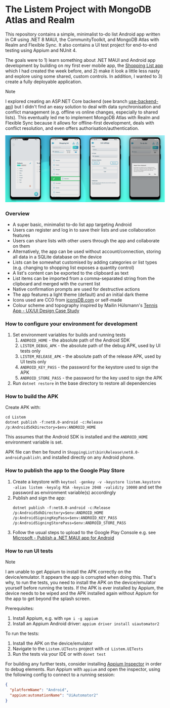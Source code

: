 # The Listem Project with MongoDB Atlas and Realm

This repository contains a simple, minimalist to-do list Android app written in C# using .NET 8 MAUI, the
CommunityToolkit, and MongoDB Atlas with Realm and Flexible Sync. It also contains a UI test project for end-to-end
testing using Appium and NUnit 4.

The goals were to 1) learn something about .NET MAUI and Android app development by building on
my first ever mobile app, the [Shopping List app](https://github.com/kimgoetzke/practice-maui-shopping-list) which I had
created the week before, and 2) make it look a little less nasty and explore using some shared, custom controls. In
addition, I wanted to 3) create a fully deployable application.

> [!NOTE]  
> I explored creating an ASP.NET Core backend (see
> branch [use-backend-api](https://github.com/kimgoetzke/practice-maui-listem/tree/use-backend-api)) but I didn't find
> an easy solution to deal with data synchronisation and conflict management (e.g. offline vs online changes, especially
> to shared lists). This eventually led me to implement MongoDB Atlas with Realm and Flexible Sync because it allows
> for offline-first development, deals with conflict resolution, and even offers authorisation/authentication.

![Screenshots PNG](./assets/screenshots.png)

### Overview

- A super basic, minimalist to-do list app targeting Android
- Users can register and log in to save their lists and use collaboration features
- Users can share lists with other users through the app and collaborate on them
- Alternatively, the app can be used without account/connection, storing all data in a SQLite database on the device
- Lists can be somewhat customised by adding categories or list types (e.g. changing to shopping list exposes a
  quantity control)
- A list's content can be exported to the clipboard as text
- List items can be imported from a comma-separated string from the clipboard and merged with the current list
- Native confirmation prompts are used for destructive actions
- The app features a light theme (default) and an initial dark theme
- Icons used are CC0 from [iconsDB.com](https://www.iconsdb.com/) or self-made
- Colour scheme and topography inspired by Mailin
  Hülsmann's [Tennis App - UX/UI Design Case Study](https://www.behance.net/gallery/124361333/Tennis-App-UXUI-Design-Case-Study)

### How to configure your environment for development

1. Set environment variables for builds and running tests
    1. `ANDROID_HOME` - the absolute path of the Android SDK
    2. `LISTEM_DEBUG_APK` - the absolute path of the debug APK, used by UI tests only
    3. `LISTEM_RELEASE_APK` - the absolute path of the release APK, used by UI tests only
    4. `ANDROID_KEY_PASS` - the password for the keystore used to sign the APK
    5. `ANDROID_STORE_PASS` - the password for the key used to sign the APK
2. Run `dotnet restore` in the base directory to restore all dependencies

### How to build the APK

Create APK with:

```shell
cd Listem
dotnet publish -f:net8.0-android -c:Release /p:AndroidSdkDirectory=$env:ANDROID_HOME
```

This assumes that the Android SDK is installed and the `ANDROID_HOME` environment variable is set.

APK file can then be found in `ShoppingList\bin\Release\net8.0-android\publish\` and installed directly on any Android
phone.

### How to publish the app to the Google Play Store

1. Create a keystore
   with `keytool -genkey -v -keystore listem.keystore -alias listem -keyalg RSA -keysize 2048 -validity 10000` and set
   the password as environment variable(s) accordingly
2. Publish and sign the app:
    ```shell
    dotnet publish -f:net8.0-android -c:Release /p:AndroidSdkDirectory=$env:ANDROID_HOME /p:AndroidSigningKeyPass=$env:ANDROID_KEY_PASS /p:AndroidSigningStorePass=$env:ANDROID_STORE_PASS
    ```
3. Follow the usual steps to upload to the Google Play Console e.g.
   see [Microsoft - Publish a .NET MAUI app for Android](https://learn.microsoft.com/en-us/dotnet/maui/android/deployment/?view=net-maui-8.0)

### How to run UI tests

> [!NOTE]  
> I am unable to get Appium to install the APK correctly on the device/emulator. It appears the app is corrupted when
> doing this. That's why, to run the tests, you need to install the APK on the device/emulator yourself before running
> the tests. If the APK is ever installed by Appium, the device needs to be wiped and the APK installed again without
> Appium for the app to get beyond the splash screen.

Prerequisites:

1. Install Appium, e.g. with `npm i -g appium`
2. Install an Appium Android driver: `appium driver install uiautomator2`

To run the tests:

1. Install the APK on the device/emulator
2. Navigate to the `Listem.UITests` project with `cd Listem.UITests`
3. Run the tests via your IDE or with `donet test`

For building any further tests, consider installing [Appium Inspector](https://github.com/appium/appium-inspector) in
order to debug elements. Run Appium with `appium` and open the inspector, using the following config to connect to a
running session:

```json
{
  "platformName": "Android",
  "appium:automationName": "UiAutomator2"
}
```